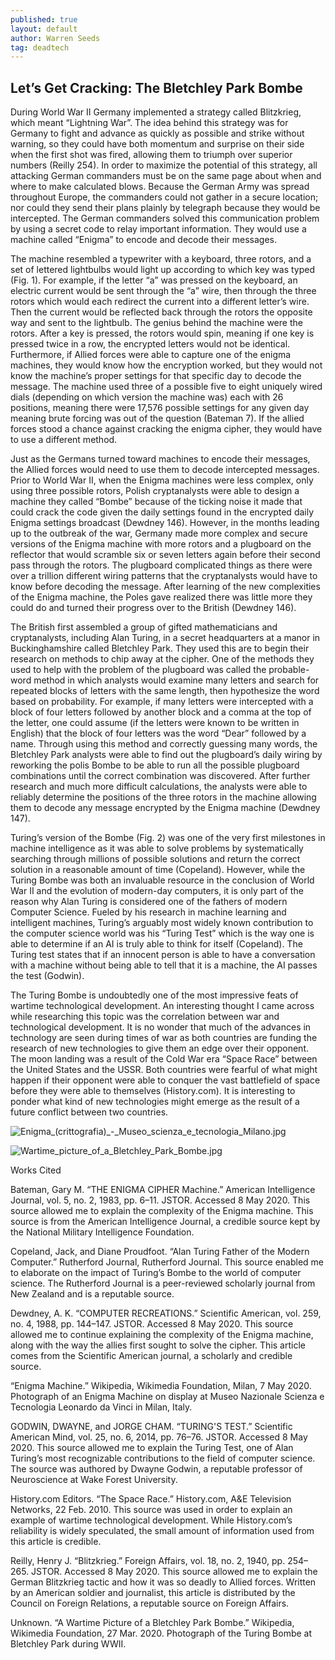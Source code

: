```yaml
---
published: true
layout: default
author: Warren Seeds
tag: deadtech
---
```

## Let’s Get Cracking: The Bletchley Park Bombe

During World War II Germany implemented a strategy called Blitzkrieg, which meant “Lightning War”. The idea behind this strategy was for Germany to fight and advance as quickly as possible and strike without warning, so they could have both momentum and surprise on their side when the first shot was fired, allowing them to triumph over superior numbers (Reilly 254). In order to maximize the potential of this strategy, all attacking German commanders must be on the same page about when and where to make calculated blows. Because the German Army was spread throughout Europe, the commanders could not gather in a secure location; nor could they send their plans plainly by telegraph because they would be intercepted. The German commanders solved this communication problem by using a secret code to relay important information. They would use a machine called “Enigma” to encode and decode their messages.
	
The machine resembled a typewriter with a keyboard, three rotors, and a set of lettered lightbulbs would light up according to which key was typed (Fig. 1). For example, if the letter “a” was pressed on the keyboard, an electric current would be sent through the “a” wire, then through the three rotors which would each redirect the current into a different letter’s wire. Then the current would be reflected back through the rotors the opposite way and sent to the lightbulb. The genius behind the machine were the rotors. After a key is pressed, the rotors would spin, meaning if one key is pressed twice in a row, the encrypted letters would not be identical. Furthermore, if Allied forces were able to capture one of the enigma machines, they would know how the encryption worked, but they would not know the machine’s proper settings for that specific day to decode the message. The machine used three of a possible five to eight uniquely wired dials (depending on which version the machine was) each with 26 positions, meaning there were 17,576 possible settings for any given day meaning brute forcing was out of the question (Bateman 7). If the allied forces stood a chance against cracking the enigma cipher, they would have to use a different method.
	
Just as the Germans turned toward machines to encode their messages, the Allied forces would need to use them to decode intercepted messages. Prior to World War II, when the Enigma machines were less complex, only using three possible rotors, Polish cryptanalysts were able to design a machine they called “Bombe” because of the ticking noise it made that could crack the code given the daily settings found in the encrypted daily Enigma settings broadcast (Dewdney 146). However, in the months leading up to the outbreak of the war, Germany made more complex and secure versions of the Enigma machine with more rotors and a plugboard on the reflector that would scramble six or seven letters again before their second pass through the rotors. The plugboard complicated things as there were over a trillion different wiring patterns that the cryptanalysts would have to know before decoding the message. After learning of the new complexities of the Enigma machine, the Poles gave realized there was little more they could do and turned their progress over to the British (Dewdney 146).
	
The British first assembled a group of gifted mathematicians and cryptanalysts, including Alan Turing, in a secret headquarters at a manor in Buckinghamshire called Bletchley Park. They used this are to begin their research on methods to chip away at the cipher. One of the methods they used to help with the problem of the plugboard was called the probable-word method in which analysts would examine many letters and search for repeated blocks of letters with the same length, then hypothesize the word based on probability. For example, if many letters were intercepted with a block of four letters followed by another block and a comma at the top of the letter, one could assume (if the letters were known to be written in English) that the block of four letters was the word “Dear” followed by a name. Through using this method and correctly guessing many words, the Bletchley Park analysts were able to find out the plugboard’s daily wiring by reworking the polis Bombe to be able to run all the possible plugboard combinations until the correct combination was discovered. After further research and much more difficult calculations, the analysts were able to reliably determine the positions of the three rotors in the machine allowing them to decode any message encrypted by the Enigma machine (Dewdney 147).

Turing’s version of the Bombe (Fig. 2) was one of the very first milestones in machine intelligence as it was able to solve problems by systematically searching through millions of possible solutions and return the correct solution in a reasonable amount of time (Copeland). However, while the Turing Bombe was both an invaluable resource in the conclusion of World War II and the evolution of modern-day computers, it is only part of the reason why Alan Turing is considered one of the fathers of modern Computer Science. Fueled by his research in machine learning and intelligent machines, Turing’s arguably most widely known contribution to the computer science world was his “Turing Test” which is the way one is able to determine if an AI is truly able to think for itself (Copeland). The Turing test states that if an innocent person is able to have a conversation with a machine without being able to tell that it is a machine, the AI passes the test (Godwin).

The Turing Bombe is undoubtedly one of the most impressive feats of wartime technological development. An interesting thought I came across while researching this topic was the correlation between war and technological development. It is no wonder that much of the advances in technology are seen during times of war as both countries are funding the research of new technologies to give them an edge over their opponent. The moon landing was a result of the Cold War era “Space Race” between the United States and the USSR. Both countries were fearful of what might happen if their opponent were able to conquer the vast battlefield of space before they were able to themselves (History.com). It is interesting to ponder what kind of new technologies might emerge as the result of a future conflict between two countries.

![Enigma_(crittografia)_-_Museo_scienza_e_tecnologia_Milano.jpg]({{site.baseurl}}/assets/images/Enigma_(crittografia)_-_Museo_scienza_e_tecnologia_Milano.jpg)


![Wartime_picture_of_a_Bletchley_Park_Bombe.jpg]({{site.baseurl}}/assets/images/Wartime_picture_of_a_Bletchley_Park_Bombe.jpg)

Works Cited

Bateman, Gary M. “THE ENIGMA CIPHER Machine.” American Intelligence Journal, vol. 5, 
no. 2, 1983, pp. 6–11. JSTOR. Accessed 8 May 2020. This source allowed me to explain the complexity of the Enigma machine. This source is from the American Intelligence Journal, a credible source kept by the National Military Intelligence Foundation.

Copeland, Jack, and Diane Proudfoot. “Alan Turing Father of the Modern Computer.” 
Rutherford Journal, Rutherford Journal. This source enabled me to elaborate on the impact of Turing’s Bombe to the world of computer science. The Rutherford Journal is a peer-reviewed scholarly journal from New Zealand and is a reputable source. 

Dewdney, A. K. “COMPUTER RECREATIONS.” Scientific American, vol. 259, no. 4, 1988, 
pp. 144–147. JSTOR. Accessed 8 May 2020. This source allowed me to continue explaining the complexity of the Enigma machine, along with the way the allies first sought to solve the cipher. This article comes from the Scientific American journal, a scholarly and credible source. 

“Enigma Machine.” Wikipedia, Wikimedia Foundation, Milan, 7 May 2020. Photograph of an Enigma Machine on display at Museo Nazionale Scienza e Tecnologia Leonardo da Vinci in Milan, Italy.

GODWIN, DWAYNE, and JORGE CHAM. “TURING'S TEST.” Scientific American Mind, vol. 
25, no. 6, 2014, pp. 76–76. JSTOR. Accessed 8 May 2020. This source allowed me to explain the Turing Test, one of Alan Turing’s most recognizable contributions to the field of computer science. The source was authored by Dwayne Godwin, a reputable professor of Neuroscience at Wake Forest University.

History.com Editors. “The Space Race.” History.com, A&E Television Networks, 22 Feb. 2010. This source was used in order to explain an example of wartime technological development. While History.com’s reliability is widely speculated, the small amount of information used from this article is credible.

Reilly, Henry J. “Blitzkrieg.” Foreign Affairs, vol. 18, no. 2, 1940, pp. 254–265. JSTOR. 
Accessed 8 May 2020. This source allowed me to explain the German Blitzkrieg tactic and how it was so deadly to Allied forces. Written by an American soldier and journalist, this article is distributed by the Council on Foreign Relations, a reputable source on Foreign Affairs.

Unknown. “A Wartime Picture of a Bletchley Park Bombe.” Wikipedia, Wikimedia Foundation, 
27 Mar. 2020. Photograph of the Turing Bombe at Bletchley Park during WWII.
